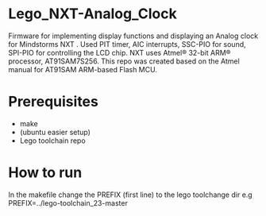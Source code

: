 # Lego_NXT-Analog_Clock
Firmware for implementing display functions and displaying an Analog clock for Mindstorms NXT .
Used PIT timer, AIC interrupts, SSC-PIO for sound, SPI-PIO for controlling the LCD chip.
NXT uses Atmel® 32-bit ARM® processor, AT91SAM7S256.
This repo was created based on the Atmel manual for AT91SAM ARM-based Flash MCU.

# Prerequisites
- make
- (ubuntu easier setup)
- Lego toolchain repo

# How to run
In the makefile change the PREFIX (first line) to the lego toolchange dir e.g PREFIX=../lego-toolchain_23-master
